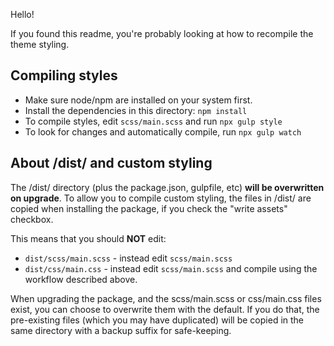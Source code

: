 Hello!

If you found this readme, you're probably looking at how to recompile the theme styling.

## Compiling styles

- Make sure node/npm are installed on your system first.
- Install the dependencies in this directory: `npm install`
- To compile styles, edit `scss/main.scss` and run `npx gulp style`
- To look for changes and automatically compile, run `npx gulp watch`

## About /dist/ and custom styling

The /dist/ directory (plus the package.json, gulpfile, etc) **will be overwritten on upgrade**. To allow you to compile custom styling, the files in /dist/ are copied when installing the package, if you check the "write assets" checkbox.

This means that you should **NOT** edit:

- `dist/scss/main.scss` - instead edit `scss/main.scss`
- `dist/css/main.css` - instead edit `scss/main.scss` and compile using the workflow described above.

When upgrading the package, and the scss/main.scss or css/main.css files exist, you can choose to overwrite them with the default. If you do that, the pre-existing files (which you may have duplicated) will be copied in the same directory with a backup suffix for safe-keeping.

